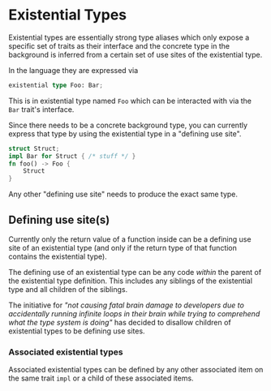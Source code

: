 # Existential Types

Existential types are essentially strong type aliases which only expose
a specific set of traits as their interface and the concrete type in the
background is inferred from a certain set of use sites of the existential
type.

In the language they are expressed via

```rust
existential type Foo: Bar;
```

This is in existential type named `Foo` which can be interacted with via
the `Bar` trait's interface.

Since there needs to be a concrete background type, you can currently
express that type by using the existential type in a "defining use site".

```rust
struct Struct;
impl Bar for Struct { /* stuff */ }
fn foo() -> Foo {
    Struct
}
```

Any other "defining use site" needs to produce the exact same type.

## Defining use site(s)

Currently only the return value of a function inside can
be a defining use site of an existential type (and only if the return
type of that function contains the existential type).

The defining use of an existential type can be any code *within* the parent
of the existential type definition. This includes any siblings of the
existential type and all children of the siblings.

The initiative for *"not causing fatal brain damage to developers due to
accidentally running infinite loops in their brain while trying to
comprehend what the type system is doing"* has decided to disallow children
of existential types to be defining use sites.

### Associated existential types

Associated existential types can be defined by any other associated item
on the same trait `impl` or a child of these associated items.